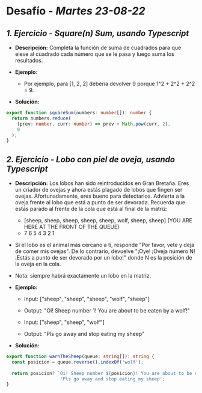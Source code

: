 # Desafío - *Martes 23-08-22*

## *1. Ejercicio - Square(n) Sum, usando Typescript*

- **Descripción:** Completa la función de suma de cuadrados para que eleve al cuadrado cada número que se le pasa y luego suma los resultados.

- **Ejemplo:**
  - Por ejemplo, para [1, 2, 2] debería devolver 9 porque 1^2 + 2^2 + 2^2 = 9.

- **Solución:**
```typescript
export function squareSum(numbers: number[]): number {
  return numbers.reduce(
    (prev: number, curr: number) => prev + Math.pow(curr, 2),
    0
  );
}
```

## *2. Ejercicio -  Lobo con piel de oveja, usando Typescript*

- **Descripción:** Los lobos han sido reintroducidos en Gran Bretaña. Eres un criador de ovejas y ahora estás plagado de lobos que fingen ser ovejas. Afortunadamente, eres bueno para detectarlos. Advierta a la oveja frente al lobo que está a punto de ser devorada. Recuerda que estás parado al frente de la cola que está al final de la matriz:
  - [sheep, sheep, sheep, sheep, sheep, wolf, sheep, sheep]      (YOU ARE HERE AT THE FRONT OF THE QUEUE)
  -   7      6      5      4      3            2      1
- Si el lobo es el animal más cercano a ti, responde "Por favor, vete y deja de comer mis ovejas". De lo contrario, devuelve "¡Oye! ¡Oveja número N! ¡Estás a punto de ser devorado por un lobo!" donde N es la posición de la oveja en la cola.
- Nota: siempre habrá exactamente un lobo en la matriz.

- **Ejemplo:**
  - Input: ["sheep", "sheep", "sheep", "wolf", "sheep"]
  - Output: "Oi! Sheep number 1! You are about to be eaten by a wolf!"

  - Input: ["sheep", "sheep", "wolf"]
  - Output: "Pls go away and stop eating my sheep"

- **Solución:**
```typescript
export function warnTheSheep(queue: string[]): string {
  const posicion = queue.reverse().indexOf('wolf');
  
  return posicion? `Oi! Sheep number ${posicion}! You are about to be eaten by a wolf!`: 
                    'Pls go away and stop eating my sheep';
}
```




